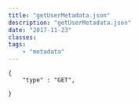 ```yaml
---
title: "getUserMetadata.json"
description: "getUserMetadata.json"
date: "2017-11-23"
classes: 
tags:
    - "metadata"
---
```



```
{
    "type" : "GET",

}

```
